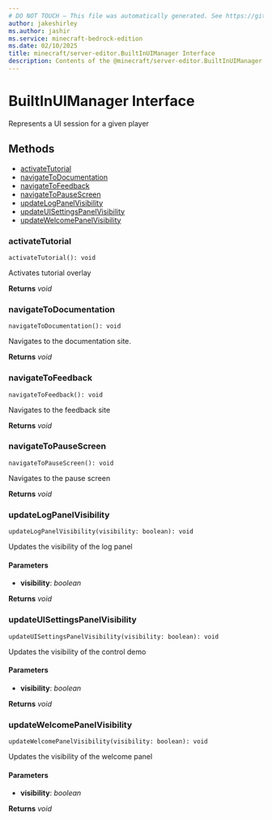 ```yaml
---
# DO NOT TOUCH — This file was automatically generated. See https://github.com/mojang/minecraftapidocsgenerator to modify descriptions, examples, etc.
author: jakeshirley
ms.author: jashir
ms.service: minecraft-bedrock-edition
ms.date: 02/10/2025
title: minecraft/server-editor.BuiltInUIManager Interface
description: Contents of the @minecraft/server-editor.BuiltInUIManager class.
---
```

# BuiltInUIManager Interface

Represents a UI session for a given player

## Methods
- [activateTutorial](#activatetutorial)
- [navigateToDocumentation](#navigatetodocumentation)
- [navigateToFeedback](#navigatetofeedback)
- [navigateToPauseScreen](#navigatetopausescreen)
- [updateLogPanelVisibility](#updatelogpanelvisibility)
- [updateUISettingsPanelVisibility](#updateuisettingspanelvisibility)
- [updateWelcomePanelVisibility](#updatewelcomepanelvisibility)

### **activateTutorial**
`
activateTutorial(): void
`

Activates tutorial overlay

**Returns** *void*

### **navigateToDocumentation**
`
navigateToDocumentation(): void
`

Navigates to the documentation site.

**Returns** *void*

### **navigateToFeedback**
`
navigateToFeedback(): void
`

Navigates to the feedback site

**Returns** *void*

### **navigateToPauseScreen**
`
navigateToPauseScreen(): void
`

Navigates to the pause screen

**Returns** *void*

### **updateLogPanelVisibility**
`
updateLogPanelVisibility(visibility: boolean): void
`

Updates the visibility of the log panel

#### **Parameters**
- **visibility**: *boolean*

**Returns** *void*

### **updateUISettingsPanelVisibility**
`
updateUISettingsPanelVisibility(visibility: boolean): void
`

Updates the visibility of the control demo

#### **Parameters**
- **visibility**: *boolean*

**Returns** *void*

### **updateWelcomePanelVisibility**
`
updateWelcomePanelVisibility(visibility: boolean): void
`

Updates the visibility of the welcome panel

#### **Parameters**
- **visibility**: *boolean*

**Returns** *void*
